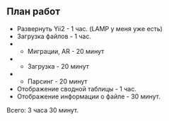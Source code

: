 План работ
-
+ Развернуть Yii2 - 1 час. (LAMP у меня уже есть)
+ Загрузка файлов - 1 час.
+ + Миграции, AR - 20 минут
+ + Загрузка - 20 минут
+ + Парсинг - 20 минут
+ Отображение сводной таблицы - 1 час.
+ Отображение информации о файле - 30 минут.

Всего: 3 часа 30 минут.
